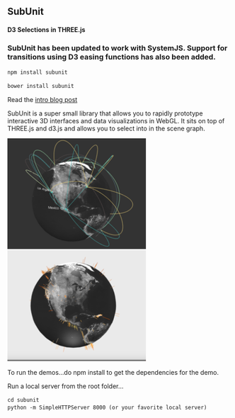 <h2>SubUnit</h2>
<h4>D3 Selections in THREE.js</h4>

### SubUnit has been updated to work with SystemJS. Support for transitions using D3 easing functions has also been added.

```html
npm install subunit
```

```html
bower install subunit
```

Read the [intro blog post](http://www.delimited.io/blog/2015/1/21/selections-in-threejs)

SubUnit is a super small library that allows you to rapidly prototype interactive 3D interfaces and data visualizations in WebGL. It sits on top of THREE.js and d3.js and allows you to select into in the scene graph.

<img src="img/arcs.png" height="250px"/>
<img src="img/earthquakes.png" height="250px"/>

To run the demos...do npm install to get the dependencies for the demo.

Run a local server from the root folder...

```html
cd subunit
python -m SimpleHTTPServer 8000 (or your favorite local server)
```
